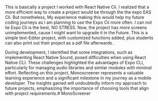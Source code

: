 This is basically a project I worked with React Native Cli. I realized that a more efficient way to create a project would be through the the expo EAS Cli. But nonetheless, My experience making this would help my future coding journeys as I am planning to use the Expo Cli more often. I can not lie Expo Cli is the best, NO STRESS. Now, the project has more screens unimplemented, cause I might want to upgrade it in the Future. This is a simple text-Editor project, with customized functions added, plus students can also print out their project as a pdf file afterwards. 

During development, I identified that some integrations, such as implementing React Native Sound, posed difficulties when using React Native CLI. These challenges highlighted the advantages of Expo CLI, particularly for managing audio libraries and similar modules with minimal effort. Reflecting on this project, Monoscreener represents a valuable learning experience and a significant milestone in my journey as a mobile developer. The insights gained will undoubtedly inform my approach to future projects, emphasizing the importance of choosing tools that align with project requirements.#   M o n o S c r e e n e r  
 